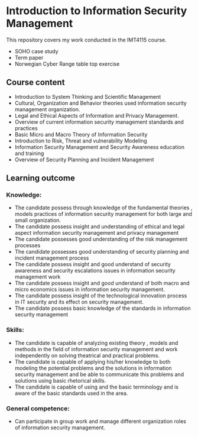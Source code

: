 # Introduction to Information Security Management
This repository covers my work conducted in the IMT4115 course.
- SOHO case study
- Term paper
- Norwegian Cyber Range table top exercise
## Course content
- Introduction to System Thinking and Scientific Management
- Cultural, Organization and Behavior theories  used information security management  organization.
- Legal and Ethical Aspects of Information and Privacy Management.
- Overview of current information security management standards and practices
- Basic Micro and Macro Theory of Information Security
- Introduction to Risk, Threat and vulnerability Modeling
- Information Security Management and Security Awareness education and training
- Overview of Security Planning and Incident Management

## Learning outcome
### Knowledge:
- The candidate possess through knowledge of the fundamental theories , models practices of  information security management for both large and small organization. 
- The candidate possess insight and understanding  of  ethical and legal aspect information security management and privacy management
- The candidate possesses good understanding of the risk management processes
- The candidate possesses good understanding of  security planning and incident management process
- The candidate possess insight and good understand of security awareness and security escalations issues in information security management work
- The candidate possess insight and good understand of both macro and micro economics issues in information security management.
- The candidate possess insight of the technological innovation process in IT security and its effect on security management.
- The candidate possess basic knowledge of the standards  in information security management

### Skills:
- The candidate is capable of analyzing existing theory , models and methods in the field of information security management and work independently on solving theatrical and practical problems.
- The candidate is capable of applying his/her knowledge to both modeling  the potential problems and the solutions in information security management and be able to communicate this problems and solutions using basic rhetorical skills.
- The candidate is capable of using and the basic terminology and is aware of the basic standards used in the area.

### General competence:
- Can participate in group work and manage different organization roles of information security management.
